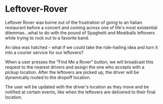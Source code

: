 # Leftover-Rover

Leftover Rover was borne out of the frustration of going to an Italian restaurant before a concert and coming across one of life's most existential dilemmas...what to do with the pound of Spaghetti and Meatballs leftovers while trying to rock out to a favorite band.

An idea was hatched - what if we could take the ride-hailing idea and turn it into a courier service for our leftovers?

When a user presses the "Find Me a Rover" button, we will broadcast this request to the nearest drivers and assign the one who accepts with a pickup location. After the leftovers are picked up, the driver will be dynamically routed to the dropoff location.

The user will be updated with the driver's location as they move and be notified at certain events, like when the leftovers are delivered to their final location.
